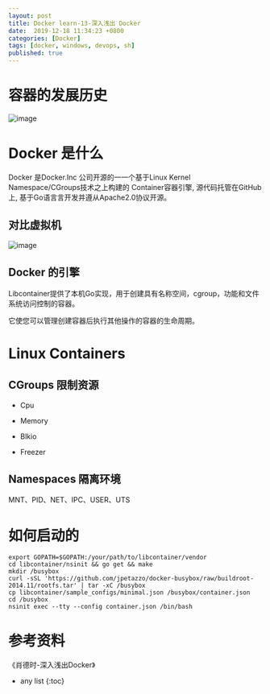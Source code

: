 ```yaml
---
layout: post
title: Docker learn-13-深入浅出 Docker
date:  2019-12-18 11:34:23 +0800
categories: [Docker]
tags: [docker, windows, devops, sh]
published: true
---
```


# 容器的发展历史

![image](https://user-images.githubusercontent.com/18375710/71174451-30f9a400-22a0-11ea-9f99-e14d88428ba9.png)

# Docker 是什么 

Docker 是Docker.Inc 公司开源的⼀一个基于Linux Kernel Namespace/CGroups技术之上构建的 Container容器引擎, 源代码托管在GitHub 上, 基于Go语⾔言开发并遵从Apache2.0协议开源。

## 对比虚拟机

![image](https://user-images.githubusercontent.com/18375710/71174737-dca2f400-22a0-11ea-81b1-65708c0c88ae.png)

## Docker 的引擎

Libcontainer提供了本机Go实现，用于创建具有名称空间，cgroup，功能和文件系统访问控制的容器。

它使您可以管理创建容器后执行其他操作的容器的生命周期。

# Linux Containers

## CGroups 限制资源

- Cpu

- Memory

- Blkio

- Freezer

## Namespaces 隔离环境

MNT、PID、NET、IPC、USER、UTS

# 如何启动的

```
export GOPATH=$GOPATH:/your/path/to/libcontainer/vendor
cd libcontainer/nsinit && go get && make
mkdir /busybox
curl -sSL 'https://github.com/jpetazzo/docker-busybox/raw/buildroot-
2014.11/rootfs.tar' | tar -xC /busybox
cp libcontainer/sample_configs/minimal.json /busybox/container.json
cd /busybox
nsinit exec --tty --config container.json /bin/bash
```


# 参考资料

《肖德时-深入浅出Docker》

* any list
{:toc}